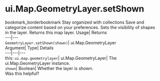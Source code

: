  
#  ui.Map.GeometryLayer.setShown 
bookmark_borderbookmark Stay organized with collections  Save and categorize content based on your preferences.
Sets the visibility of shapes in the layer. 
Returns this map layer.
Usage| Returns  
---|---  
`GeometryLayer.setShown(shown)`| ui.Map.GeometryLayer  
Argument| Type| Details  
---|---|---  
this: `ui.map.geometrylayer`| ui.Map.GeometryLayer| The ui.Map.GeometryLayer instance.  
`shown`| Boolean| Whether the layer is shown.  
Was this helpful?
